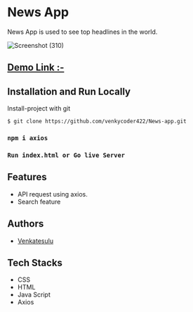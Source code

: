 # News App
News App is used to see top headlines in the world.

![Screenshot (310)](https://user-images.githubusercontent.com/76251822/197336913-b3f6589f-1133-41c6-885a-fec34927d022.png)

## [Demo Link :-](https://newsapp-venkycoder422.vercel.app/)

## Installation and Run Locally
Install-project with git
```
$ git clone https://github.com/venkycoder422/News-app.git
```
### `npm i axios`

### `Run index.html or Go live Server`

## Features
- API request using axios.
- Search feature
## Authors

- [Venkatesulu](https://github.com/venkycoder422)
## Tech Stacks
- CSS
- HTML
- Java Script
- Axios
